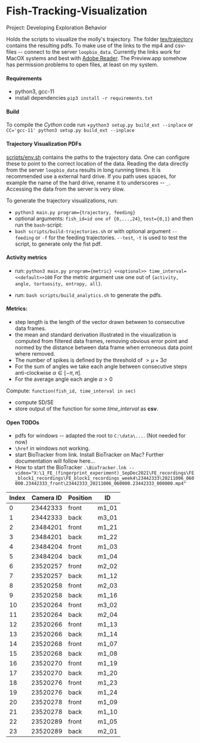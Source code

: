 # Fish-Tracking-Visualization
Project: Developing Exploration Behavior

Holds the scripts to visualize the molly's trajectory. 
The folder [tex/trajectory](tex/trajectory) contains the resulting pdfs.
To make use of the links to the mp4 and csv-files -- connect to the server `loopbio_data`. Currently the links work for MacOX systems and best with [Adobe Reader](https://get.adobe.com/de/reader/). The Preview.app somehow has permission problems to open files, at least on my system. 

#### Requirements
+ python3, gcc-11
+ install dependencies `pip3 install -r requirements.txt `

#### Build 
To compile the *Cython* code run 
+`python3 setup.py build_ext --inplace` or `CC='gcc-11' python3 setup.py build_ext --inplace`

#### Trajectory Visualization PDFs
[scripts/env.sh](scripts/env.sh) contains the paths to the trajectory data. One can configure these to point to the correct location of the data. Reading the data directly from the server `loopbio_data` results in long running times. It is recommended use a external hard drive. If you path uses spaces, for example the name of the hard drive, rename it to underscores -- `_`.   
Accessing the data from the server is very slow.  

To generate the trajectory visualizations, run: 
+ `python3 main.py program={trajectory, feeding}` 
+ optional arguments: `fish_id=id one of {0,...,24}`, `test={0,1}`
and then run the `bash`-script:
+ `bash scripts/build-trajectories.sh` or with optional argument `--feeding` or `-f` for the feeding trajectories. `--test`, `-t` is used to test the script, to generate only the fist pdf. 

#### Activity metrics
* run: `python3 main.py program={metric} <<optional>> time_interval=<<default>>100`
For the metric argument use one out of `{activity, angle, tortuosity, entropy, all}`.

* run: `bash scripts/build_analytics.sh` to generate the pdfs. 

#### Metrics: 
+ step length is the length of the vector drawn between to consecutive data frames. 
+ the mean and standard derivation illustrated in the visualization is computed from filtered data frames, removing obvious error point and normed by the distance between data frame when erroneous data point where removed. 
+ The number of spikes is defined by the threshold of $` > \mu + 3 \sigma`$
+ For the sum of angles we take each angle between consecutive steps anti-clockwise $`\alpha \in [-\pi, \pi]`$. 
+ For the average angle each angle $`\alpha > 0`$


Compute: `function(fish_id, time_interval in sec)`
+ compute SD/SE
+ store output of the function for some *time_interval* as **csv**.

#### Open TODOs
+ pdfs for windows -- adapted the root to `C:\data\...`. (Not needed for now)
+ `\href` in windows not working. 
+ start BioTracker from link. Install BioTracker on Mac? 
Further documentation will follow here... 
+ How to start the BioTracker
`.\BioTracker.lnk --video="X:\1_FE_(fingerprint_experiment)_SepDec2021\FE_recordings\FE_block1_recordings\FE_block1_recordings_week4\23442333\20211006_060000.23442333_front\23442333_20211006_060000.23442333_000000.mp4"`


| Index | Camera ID | Position | ID |
|---|---|---|---|
| 0 | 23442333 | front | m1_01|
| 1 | 23442333 | back | m3_01|
|2 | 23484201 | front | m1_21|
|3 | 23484201 | back | m1_22|
|4 | 23484204 | front | m1_03|
|5 | 23484204 | back | m1_04|
|6 | 23520257 | front | m2_02|
|7 | 23520257 | back | m1_12|
|8 | 23520258 | front | m2_03|
|9 | 23520258 | back | m1_16|
|10 | 23520264 | front | m3_02|
|11 | 23520264 | back | m2_04|
|12 | 23520266 | front | m1_13|
|13 | 23520266 | back | m1_14|
|14 | 23520268 | front | m1_07|
|15 | 23520268 | back | m1_08|
|16 | 23520270 | front | m1_19|
|17 | 23520270 | back | m1_20|
|18 | 23520276 | front | m1_23|
|19 | 23520276 | back | m1_24|
|20 | 23520278 | front | m1_09|
|21 | 23520278 | back | m1_10|
|22 | 23520289 | front | m1_05|
|23 | 23520289 | back | m2_01|
